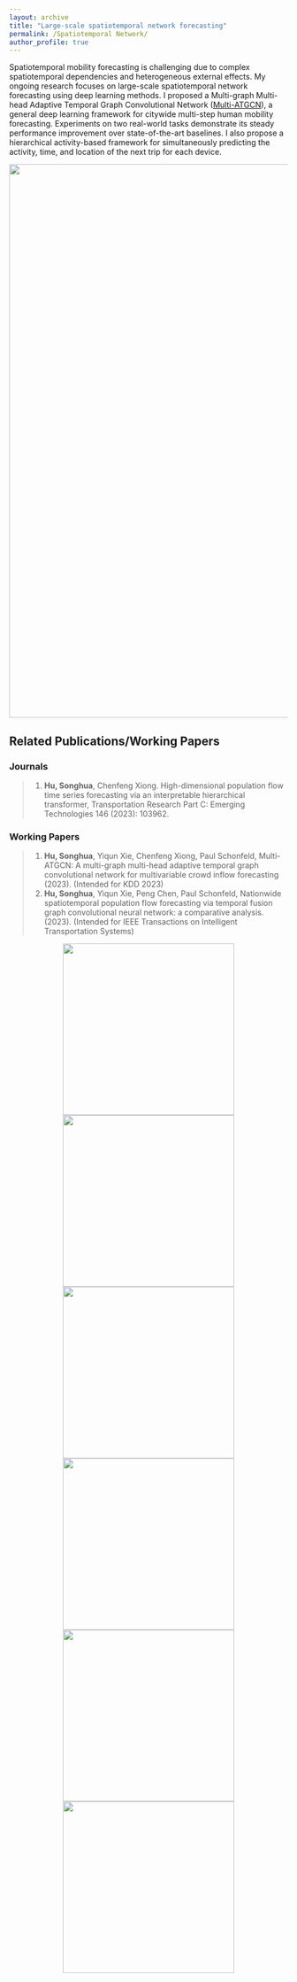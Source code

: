 ```yaml
---
layout: archive
title: "Large-scale spatiotemporal network forecasting"
permalink: /Spatiotemporal Network/
author_profile: true
---
```


Spatiotemporal mobility forecasting is challenging due to complex spatiotemporal dependencies and heterogeneous external
effects.
My ongoing research focuses on large-scale spatiotemporal network forecasting using deep learning methods.
I proposed a Multi-graph Multi-head Adaptive Temporal Graph Convolutional
Network ([Multi-ATGCN](https://github.com/SonghuaHu-UMD/MultiSTGraph)),
a general deep learning framework for citywide multi-step human mobility forecasting.
Experiments on two real-world tasks demonstrate its steady performance improvement over state-of-the-art baselines.
I also propose a hierarchical activity-based framework for simultaneously predicting the activity, time, and location of
the next trip for each device.

<img src="https://songhuahu-umd.github.io/images/FF2.png" width="1000"/>

## Related Publications/Working Papers

### Journals

> 1. **Hu, Songhua**, Chenfeng Xiong. High-dimensional population flow time series forecasting via an interpretable
     hierarchical transformer, Transportation Research Part C: Emerging Technologies 146 (2023): 103962.

### Working Papers

> 1. **Hu, Songhua**, Yiqun Xie, Chenfeng Xiong, Paul Schonfeld, Multi-ATGCN: A multi-graph multi-head adaptive temporal
     graph convolutional network for multivariable crowd inflow forecasting (2023). (Intended for KDD 2023)
> 2. **Hu, Songhua**, Yiqun Xie, Peng Chen, Paul Schonfeld, Nationwide spatiotemporal population flow forecasting via
     temporal fusion graph convolutional neural network: a comparative analysis. (2023). (Intended for IEEE Transactions
     on Intelligent Transportation Systems)

<p align="center">
<img src="https://songhuahu-umd.github.io/images/FF21.png" width="310" hspace="5" align="center"/>
<img src="https://songhuahu-umd.github.io/images/FF23.gif" width="310" hspace="5" align="center"/> 
<img src="https://songhuahu-umd.github.io/images/FF22.png" width="310" hspace="5" align="center"/>
<img src="https://songhuahu-umd.github.io/images/FF24.png" width="310" hspace="5" align="center"/>
<img src="https://songhuahu-umd.github.io/images/FF26.png" width="310" hspace="5" align="center"/> 
<img src="https://songhuahu-umd.github.io/images/FF25.png" width="310" hspace="5" align="center"/>
</p>